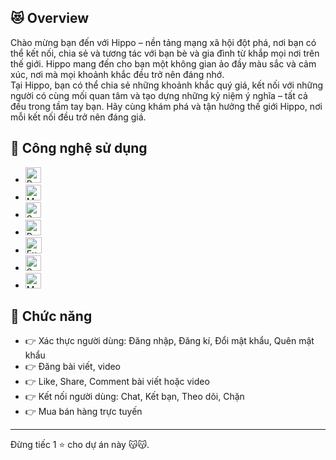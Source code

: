 

## 😻 Overview
 Chào mừng bạn đến với Hippo – nền tảng mạng xã hội đột phá, nơi bạn có thể kết nối, chia sẻ và tương tác với bạn bè và gia đình từ khắp mọi nơi trên thế giới. Hippo mang đến cho bạn một không gian ảo đầy màu sắc và cảm xúc, nơi mà mọi khoảnh khắc đều trở nên đáng nhớ.
 <br/>
 Tại Hippo, bạn có thể chia sẻ những khoảnh khắc quý giá, kết nối với những người có cùng mối quan tâm và tạo dựng những kỷ niệm ý nghĩa – tất cả đều trong tầm tay bạn. Hãy cùng khám phá và tận hưởng thế giới Hippo, nơi mỗi kết nối đều trở nên đáng giá.

## 👀 Công nghệ sử dụng
- <img src="https://img.shields.io/badge/ReactJS-282C34?logo=react&logoColor=61DAFB" alt="ReactJS logo" title="ReactJS" height="25" />
- <img src="https://img.shields.io/badge/Material--UI-0081CB?logo=mui&logoColor=white" alt="Material UI logo" title="Material UI" height="25" />
- <img src="https://img.shields.io/badge/Sass-CC6699?logo=sass&logoColor=white" alt="Sass logo" title="Sass" height="25" />
- <img src="https://img.shields.io/badge/Redux-764ABC?logo=redux&logoColor=white" alt="Redux logo" title="Redux" height="25" />
- <img src="https://img.shields.io/badge/Express-282C34?logo=express&logoColor=FFFFFF" alt="Express.js logo" title="Express.js" height="26" />
- <img src="https://img.shields.io/badge/Socket.IO-010101?logo=socketdotio&logoColor=white" alt="Socket.IO logo" title="Socket.IO" height="25" />
- <img src="https://img.shields.io/badge/MySQL-4479A1?logo=mysql&logoColor=white" alt="MySQL logo" title="MySQL" height="25" />

## 🎃 Chức năng
- 👉 Xác thực người dùng: Đăng nhập, Đăng kí, Đổi mật khẩu, Quên mật khẩu
- 👉 Đăng bài viết, video
- 👉 Like, Share, Comment bài viết hoặc video
- 👉 Kết nối người dùng: Chat, Kết bạn, Theo dõi, Chặn
- 👉 Mua bán hàng trực tuyến

----
Đừng tiếc 1 ⭐ cho dự án này 😽😽.
